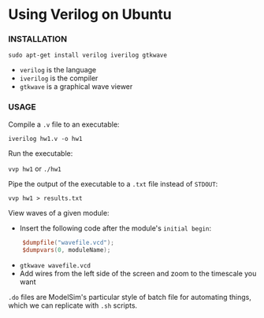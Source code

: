 # Using Verilog on Ubuntu


### INSTALLATION

`sudo apt-get install verilog iverilog gtkwave`

* `verilog` is the language
* `iverilog` is the compiler
* `gtkwave` is a graphical wave viewer


### USAGE

Compile a `.v` file to an executable:

`iverilog hw1.v -o hw1`

Run the executable:

`vvp hw1` or `./hw1`

Pipe the output of the executable to a `.txt` file instead of `STDOUT`:

`vvp hw1 > results.txt`

View waves of a given module:

* Insert the following code after the module's `initial begin`:
```verilog
    $dumpfile("wavefile.vcd");
    $dumpvars(0, moduleName);
```
* `gtkwave wavefile.vcd`
* Add wires from the left side of the screen and zoom to the timescale you want

`.do` files are ModelSim's particular style of batch file for automating things, which we can replicate with `.sh` scripts.
